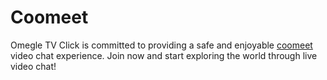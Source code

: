 # Coomeet
Omegle TV Click is committed to providing a safe and enjoyable [coomeet](https://www.omegletv.click/coomeet/) video chat experience. Join now and start exploring the world through live video chat!
